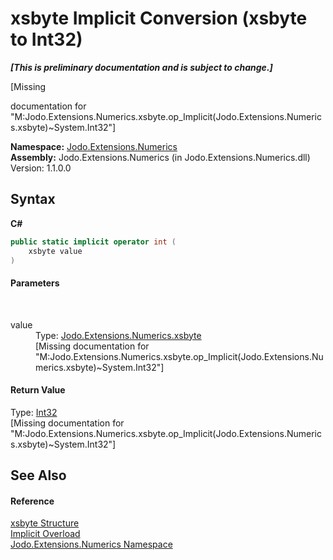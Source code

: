 # xsbyte&nbsp;Implicit Conversion (xsbyte to Int32)
 _**\[This is preliminary documentation and is subject to change.\]**_

\[Missing <summary> documentation for "M:Jodo.Extensions.Numerics.xsbyte.op_Implicit(Jodo.Extensions.Numerics.xsbyte)~System.Int32"\]

**Namespace:**&nbsp;<a href="N_Jodo_Extensions_Numerics">Jodo.Extensions.Numerics</a><br />**Assembly:**&nbsp;Jodo.Extensions.Numerics (in Jodo.Extensions.Numerics.dll) Version: 1.1.0.0

## Syntax

**C#**<br />
``` C#
public static implicit operator int (
	xsbyte value
)
```


#### Parameters
&nbsp;<dl><dt>value</dt><dd>Type: <a href="T_Jodo_Extensions_Numerics_xsbyte">Jodo.Extensions.Numerics.xsbyte</a><br />\[Missing <param name="value"/> documentation for "M:Jodo.Extensions.Numerics.xsbyte.op_Implicit(Jodo.Extensions.Numerics.xsbyte)~System.Int32"\]</dd></dl>

#### Return Value
Type: <a href="https://docs.microsoft.com/dotnet/api/system.int32" target="_blank" rel="noopener noreferrer">Int32</a><br />\[Missing <returns> documentation for "M:Jodo.Extensions.Numerics.xsbyte.op_Implicit(Jodo.Extensions.Numerics.xsbyte)~System.Int32"\]

## See Also


#### Reference
<a href="T_Jodo_Extensions_Numerics_xsbyte">xsbyte Structure</a><br /><a href="Overload_Jodo_Extensions_Numerics_xsbyte_op_Implicit">Implicit Overload</a><br /><a href="N_Jodo_Extensions_Numerics">Jodo.Extensions.Numerics Namespace</a><br />